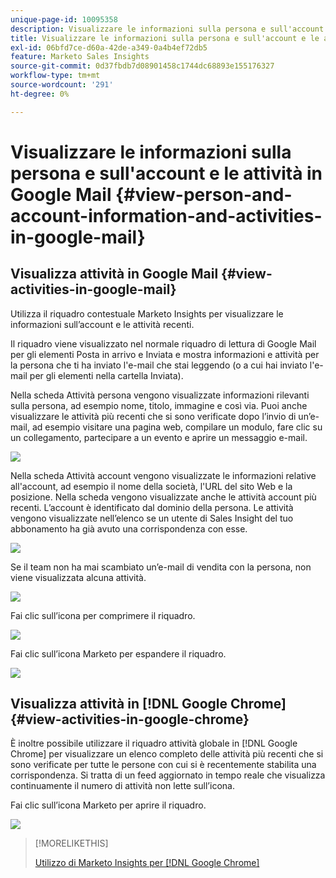 ```yaml
---
unique-page-id: 10095358
description: Visualizzare le informazioni sulla persona e sull'account e le attività in Google Mail - Documentazione di Marketo - Documentazione del prodotto
title: Visualizzare le informazioni sulla persona e sull'account e le attività in Google Mail
exl-id: 06bfd7ce-d60a-42de-a349-0a4b4ef72db5
feature: Marketo Sales Insights
source-git-commit: 0d37fbdb7d08901458c1744dc68893e155176327
workflow-type: tm+mt
source-wordcount: '291'
ht-degree: 0%

---
```


# Visualizzare le informazioni sulla persona e sull&#39;account e le attività in Google Mail {#view-person-and-account-information-and-activities-in-google-mail}

## Visualizza attività in Google Mail {#view-activities-in-google-mail}

Utilizza il riquadro contestuale Marketo Insights per visualizzare le informazioni sull’account e le attività recenti.

Il riquadro viene visualizzato nel normale riquadro di lettura di Google Mail per gli elementi Posta in arrivo e Inviata e mostra informazioni e attività per la persona che ti ha inviato l&#39;e-mail che stai leggendo (o a cui hai inviato l&#39;e-mail per gli elementi nella cartella Inviata).

Nella scheda Attività persona vengono visualizzate informazioni rilevanti sulla persona, ad esempio nome, titolo, immagine e così via. Puoi anche visualizzare le attività più recenti che si sono verificate dopo l’invio di un’e-mail, ad esempio visitare una pagina web, compilare un modulo, fare clic su un collegamento, partecipare a un evento e aprire un messaggio e-mail.

![](assets/1.png)

Nella scheda Attività account vengono visualizzate le informazioni relative all&#39;account, ad esempio il nome della società, l&#39;URL del sito Web e la posizione. Nella scheda vengono visualizzate anche le attività account più recenti. L’account è identificato dal dominio della persona. Le attività vengono visualizzate nell’elenco se un utente di Sales Insight del tuo abbonamento ha già avuto una corrispondenza con esse.

![](assets/2.png)

Se il team non ha mai scambiato un’e-mail di vendita con la persona, non viene visualizzata alcuna attività.

![](assets/3.png)

Fai clic sull’icona per comprimere il riquadro.

![](assets/4.png)

Fai clic sull’icona Marketo per espandere il riquadro.

![](assets/image2015-10-6-15-3a43-3a22.png)

## Visualizza attività in [!DNL Google Chrome] {#view-activities-in-google-chrome}

È inoltre possibile utilizzare il riquadro attività globale in [!DNL Google Chrome] per visualizzare un elenco completo delle attività più recenti che si sono verificate per tutte le persone con cui si è recentemente stabilita una corrispondenza. Si tratta di un feed aggiornato in tempo reale che visualizza continuamente il numero di attività non lette sull’icona.

Fai clic sull’icona Marketo per aprire il riquadro.

![](assets/image2015-10-6-15-3a32-3a52.png)

>[!MORELIKETHIS]
>
>[Utilizzo di Marketo Insights per [!DNL Google Chrome]](/help/marketo/product-docs/marketo-sales-insight/msi-chrome-plugin/using-marketo-insights-for-google-chrome.md)
